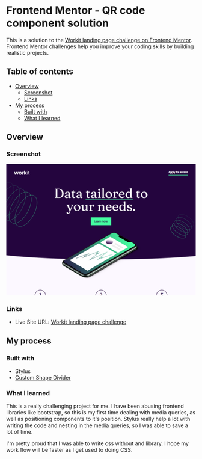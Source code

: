 # Frontend Mentor - QR code component solution

This is a solution to the [Workit landing page challenge on Frontend Mentor](https://www.frontendmentor.io/challenges/workit-landing-page-2fYnyle5lu). Frontend Mentor challenges help you improve your coding skills by building realistic projects. 

## Table of contents

- [Overview](#overview)
  - [Screenshot](#screenshot)
  - [Links](#links)
- [My process](#my-process)
  - [Built with](#built-with)
  - [What I learned](#what-i-learned)

## Overview

### Screenshot

![](./assets/images/product-screenshot.png)

### Links

- Live Site URL: [Workit landing page challenge](https://vinhtran144.github.io/workit-landing-page/?fbclid=IwAR3mzsKiVf71qWqyv8P2PjSjyxQiYPFl-1G8yIjIsykDI5C48KazXVvGk1I)

## My process

### Built with

- Stylus
- [Custom Shape Divider](https://www.shapedivider.app/) 

### What I learned

This is a really challenging project for me. I have been abusing frontend libraries like bootstrap, so this is my first time dealing with media queries, as well as positioning components to it's position. Stylus really help a lot with writing the code and nesting in the media queries, so I was able to save a lot of time.

I'm pretty proud that I was able to write css without and library. I hope my work flow will be faster as I get used to doing CSS. 